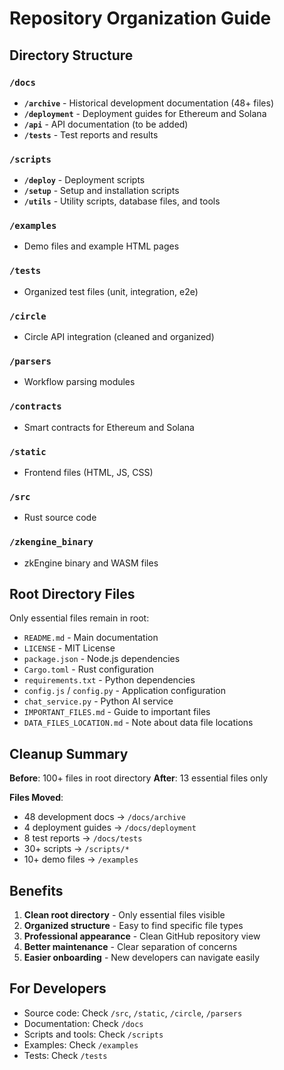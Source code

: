 # Repository Organization Guide

## Directory Structure

### `/docs`
- **`/archive`** - Historical development documentation (48+ files)
- **`/deployment`** - Deployment guides for Ethereum and Solana
- **`/api`** - API documentation (to be added)
- **`/tests`** - Test reports and results

### `/scripts`
- **`/deploy`** - Deployment scripts
- **`/setup`** - Setup and installation scripts
- **`/utils`** - Utility scripts, database files, and tools

### `/examples`
- Demo files and example HTML pages

### `/tests`
- Organized test files (unit, integration, e2e)

### `/circle`
- Circle API integration (cleaned and organized)

### `/parsers`
- Workflow parsing modules

### `/contracts`
- Smart contracts for Ethereum and Solana

### `/static`
- Frontend files (HTML, JS, CSS)

### `/src`
- Rust source code

### `/zkengine_binary`
- zkEngine binary and WASM files

## Root Directory Files

Only essential files remain in root:
- `README.md` - Main documentation
- `LICENSE` - MIT License
- `package.json` - Node.js dependencies
- `Cargo.toml` - Rust configuration
- `requirements.txt` - Python dependencies
- `config.js` / `config.py` - Application configuration
- `chat_service.py` - Python AI service
- `IMPORTANT_FILES.md` - Guide to important files
- `DATA_FILES_LOCATION.md` - Note about data file locations

## Cleanup Summary

**Before**: 100+ files in root directory
**After**: 13 essential files only

**Files Moved**:
- 48 development docs → `/docs/archive`
- 4 deployment guides → `/docs/deployment`
- 8 test reports → `/docs/tests`
- 30+ scripts → `/scripts/*`
- 10+ demo files → `/examples`

## Benefits

1. **Clean root directory** - Only essential files visible
2. **Organized structure** - Easy to find specific file types
3. **Professional appearance** - Clean GitHub repository view
4. **Better maintenance** - Clear separation of concerns
5. **Easier onboarding** - New developers can navigate easily

## For Developers

- Source code: Check `/src`, `/static`, `/circle`, `/parsers`
- Documentation: Check `/docs`
- Scripts and tools: Check `/scripts`
- Examples: Check `/examples`
- Tests: Check `/tests`